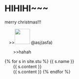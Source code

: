 # HIHIHI~~~
merry christmas!!!
<p>
   &emsp;>><img src="https://github.com/yauyau566.png?size=50" height="50" width="50">
   @asj(asfa)  
</p>
<p>&emsp;&emsp;>>hahah</p>
{% for s in site.stu %}
<h>{{ s.name }}</h>
<div style="white-space:nowrap"><span>&emsp;&emsp;</span>{{ s.content }}</div>
<tr><span>&emsp;&emsp;</span>{{ s.content }}</tr>
{% endfor %}
   

